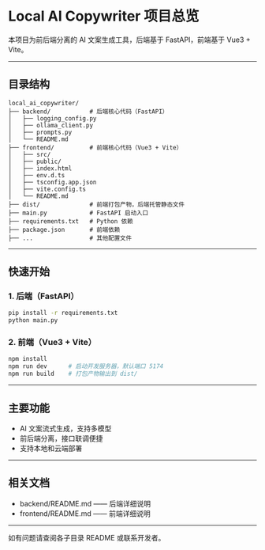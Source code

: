 # Local AI Copywriter 项目总览

本项目为前后端分离的 AI 文案生成工具，后端基于 FastAPI，前端基于 Vue3 + Vite。

---

## 目录结构

```
local_ai_copywriter/
├── backend/           # 后端核心代码（FastAPI）
│   ├── logging_config.py
│   ├── ollama_client.py
│   ├── prompts.py
│   └── README.md
├── frontend/          # 前端核心代码（Vue3 + Vite）
│   ├── src/
│   ├── public/
│   ├── index.html
│   ├── env.d.ts
│   ├── tsconfig.app.json
│   ├── vite.config.ts
│   └── README.md
├── dist/              # 前端打包产物，后端托管静态文件
├── main.py            # FastAPI 启动入口
├── requirements.txt   # Python 依赖
├── package.json       # 前端依赖
├── ...                # 其他配置文件
```

---

## 快速开始

### 1. 后端（FastAPI）

```bash
pip install -r requirements.txt
python main.py
```

### 2. 前端（Vue3 + Vite）

```bash
npm install
npm run dev      # 启动开发服务器，默认端口 5174
npm run build    # 打包产物输出到 dist/
```

---

## 主要功能
- AI 文案流式生成，支持多模型
- 前后端分离，接口联调便捷
- 支持本地和云端部署

---

## 相关文档
- backend/README.md  —— 后端详细说明
- frontend/README.md —— 前端详细说明

---

如有问题请查阅各子目录 README 或联系开发者。

